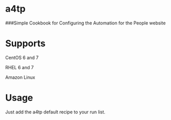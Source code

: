 # a4tp

###Simple Cookbook for Configuring the Automation for the People website

Supports
========
CentOS 6 and 7

RHEL 6 and 7

Amazon Linux

Usage
=====
Just add the a4tp default recipe to your run list.

